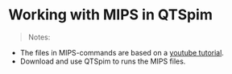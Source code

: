 # Working with MIPS in QTSpim

> Notes:

* The files in MIPS-commands are based on a [youtube tutorial](https://www.youtube.com/watch?v=IQ7ElPRPBLQ&list=PLW7Cvy3HywwwiTivCN8jm2yDn9N5Eyxza).
* Download and use QTSpim to runs the MIPS files.
